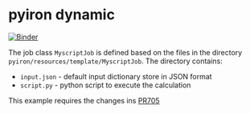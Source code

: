 # pyiron dynamic 
[![Binder](https://mybinder.org/badge_logo.svg)](https://mybinder.org/v2/gh/jan-janssen/pyiron-dynamic/HEAD)

The job class `MyscriptJob` is defined based on the files in the directory `pyiron/resources/template/MyscriptJob`. The directory contains: 

- `input.json` - default input dictionary store in JSON format
- `script.py` - python script to execute the calculation

This example requires the changes ins [PR705](https://github.com/pyiron/pyiron_base/pull/705)
